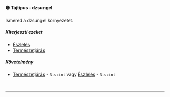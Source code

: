 #### 🟡 Tájtípus - dzsungel

Ismered a dzsungel környezetet.

##### Kiterjeszti ezeket

- [Észlelés](../kepzettsegek.vilagi/eszleles.md)
- [Természetjárás](../kepzettsegek.vilagi/termeszetjaras.md)

##### Követelmény

- [Természetjárás](../kepzettsegek.vilagi/termeszetjaras.md) - `3.szint` vagy [Észlelés](../kepzettsegek.vilagi/eszleles.md) - `3.szint`

<br />

---
